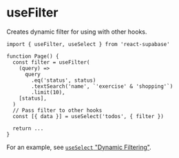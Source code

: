 # useFilter

Creates dynamic filter for using with other hooks.

```tsx highlight=4,5,6,7,8,9,10,11
import { useFilter, useSelect } from 'react-supabase'

function Page() {
  const filter = useFilter(
    (query) =>
      query
        .eq('status', status)
        .textSearch('name', `'exercise' & 'shopping'`)
        .limit(10),
    [status],
  )
  // Pass filter to other hooks
  const [{ data }] = useSelect('todos', { filter })

  return ...
}
```

For an example, see [`useSelect` "Dynamic Filtering"](/documentation/data/use-select#dynamic-filtering).
